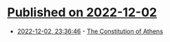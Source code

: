 # [Published on 2022-12-02](index.md)

* [2022-12-02, 23:36:46](https://news.ycombinator.com/item?id=33838454) - [The Constitution of Athens](https://oll.libertyfund.org/title/dymes-constitution-of-athens)
